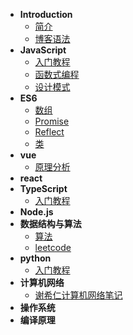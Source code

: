 * **Introduction**
    * [简介](README.md)
    * [博客语法](syntax.md)
* **JavaScript**
     * [入门教程](/js/guidebook/)
     * [函数式编程](/js/functional-programming/)
     * [设计模式](/js/design-pattern/)
* **ES6**
     * [数组](/es6/数组.md)
     * [Promise](/es6/promise.md)
     * [Reflect](/es6/Reflect.md)
     * [类](/es6/类.md)
* **vue**
     * [原理分析](/vue/principle/)
* **react**
* **TypeScript**
     * [入门教程](/typescript/guidebook/)
* **Node.js**
* **数据结构与算法**
    * [算法](/dataStructure-and-algorithm/)
    * [leetcode](/dataStructure-and-algorithm/leetcode.md)
* **python**
    * [入门教程](/python/guidebook/)
* **计算机网络**
    * [谢希仁计算机网络笔记](/computer-network/notes/)
* **操作系统**
* **编译原理**


